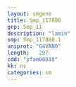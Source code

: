 ```yaml
---
layout: smgene
title: Smp_117880
grp: Smp_11
description: "lamin"
smp: Smp_117880.1
uniprot: "G4VAN0"
length:   297
cdd: "pfam00038"
kk: ns
categories: sm
---
```

